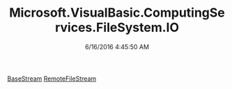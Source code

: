 ﻿---
title: Microsoft.VisualBasic.ComputingServices.FileSystem.IO
date: 6/16/2016 4:45:50 AM
---

[BaseStream](T-Microsoft.VisualBasic.ComputingServices.FileSystem.IO.BaseStream.html)
[RemoteFileStream](T-Microsoft.VisualBasic.ComputingServices.FileSystem.IO.RemoteFileStream.html)
